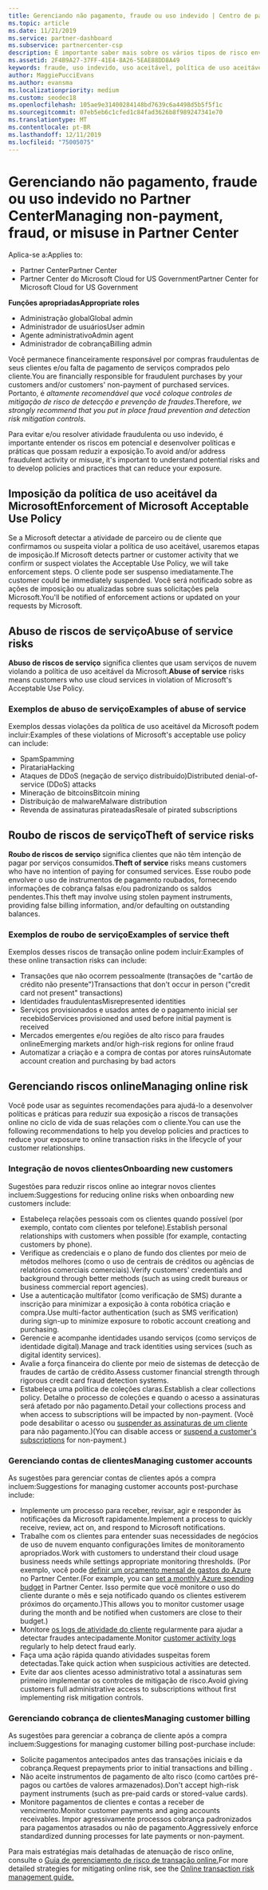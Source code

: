 ```yaml
---
title: Gerenciando não pagamento, fraude ou uso indevido | Centro de parceiros
ms.topic: article
ms.date: 11/21/2019
ms.service: partner-dashboard
ms.subservice: partnercenter-csp
description: É importante saber mais sobre os vários tipos de risco envolvidos em transações online e práticas recomendadas para o gerenciamento e a mitigação desses riscos.
ms.assetid: 2F4B9A27-37FF-41E4-8A26-5EAE88DD8A49
keywords: fraude, uso indevido, uso aceitável, política de uso aceitável, falta de pagamento, cliente não paga a conta, risco online, roubo de serviço, abuso do serviço, suspender uma assinatura,
author: MaggiePucciEvans
ms.author: evansma
ms.localizationpriority: medium
ms.custom: seodec18
ms.openlocfilehash: 105ae9e31400284148bd7639c6a4498d5b5f5f1c
ms.sourcegitcommit: 07eb5eb6c1cfed1c84fad3626b8f989247341e70
ms.translationtype: MT
ms.contentlocale: pt-BR
ms.lasthandoff: 12/11/2019
ms.locfileid: "75005075"
---
```

# <a name="managing-non-payment-fraud-or-misuse-in-partner-center"></a><span data-ttu-id="39fdd-104">Gerenciando não pagamento, fraude ou uso indevido no Partner Center</span><span class="sxs-lookup"><span data-stu-id="39fdd-104">Managing non-payment, fraud, or misuse in Partner Center</span></span>

<span data-ttu-id="39fdd-105">Aplica-se a:</span><span class="sxs-lookup"><span data-stu-id="39fdd-105">Applies to:</span></span>

- <span data-ttu-id="39fdd-106">Partner Center</span><span class="sxs-lookup"><span data-stu-id="39fdd-106">Partner Center</span></span>
- <span data-ttu-id="39fdd-107">Partner Center do Microsoft Cloud for US Government</span><span class="sxs-lookup"><span data-stu-id="39fdd-107">Partner Center for Microsoft Cloud for US Government</span></span>

<span data-ttu-id="39fdd-108">**Funções apropriadas**</span><span class="sxs-lookup"><span data-stu-id="39fdd-108">**Appropriate roles**</span></span>
-   <span data-ttu-id="39fdd-109">Administração global</span><span class="sxs-lookup"><span data-stu-id="39fdd-109">Global admin</span></span>
-   <span data-ttu-id="39fdd-110">Administrador de usuários</span><span class="sxs-lookup"><span data-stu-id="39fdd-110">User admin</span></span>
-   <span data-ttu-id="39fdd-111">Agente administrativo</span><span class="sxs-lookup"><span data-stu-id="39fdd-111">Admin agent</span></span>
-   <span data-ttu-id="39fdd-112">Administrador de cobrança</span><span class="sxs-lookup"><span data-stu-id="39fdd-112">Billing admin</span></span>

<span data-ttu-id="39fdd-113">Você permanece financeiramente responsável por compras fraudulentas de seus clientes e/ou falta de pagamento de serviços comprados pelo cliente.</span><span class="sxs-lookup"><span data-stu-id="39fdd-113">You are financially responsible for fraudulent purchases by your customers and/or customers' non-payment of purchased services.</span></span> <span data-ttu-id="39fdd-114">Portanto, é *altamente recomendável que você coloque controles de mitigação de risco de detecção e prevenção de fraudes*.</span><span class="sxs-lookup"><span data-stu-id="39fdd-114">Therefore, *we strongly recommend that you put in place fraud prevention and detection risk mitigation controls*.</span></span>

<span data-ttu-id="39fdd-115">Para evitar e/ou resolver atividade fraudulenta ou uso indevido, é importante entender os riscos em potencial e desenvolver políticas e práticas que possam reduzir a exposição.</span><span class="sxs-lookup"><span data-stu-id="39fdd-115">To avoid and/or address fraudulent activity or misuse, it's important to understand potential risks and to develop policies and practices that can reduce your exposure.</span></span>

## <a name="enforcement-of-microsoft-acceptable-use-policy"></a><span data-ttu-id="39fdd-116">Imposição da política de uso aceitável da Microsoft</span><span class="sxs-lookup"><span data-stu-id="39fdd-116">Enforcement of Microsoft Acceptable Use Policy</span></span>

<span data-ttu-id="39fdd-117">Se a Microsoft detectar a atividade de parceiro ou de cliente que confirmamos ou suspeita violar a política de uso aceitável, usaremos etapas de imposição.</span><span class="sxs-lookup"><span data-stu-id="39fdd-117">If Microsoft detects partner or customer activity that we confirm or suspect violates the Acceptable Use Policy, we will take enforcement steps.</span></span> <span data-ttu-id="39fdd-118">O cliente pode ser suspenso imediatamente.</span><span class="sxs-lookup"><span data-stu-id="39fdd-118">The customer could be immediately suspended.</span></span> <span data-ttu-id="39fdd-119">Você será notificado sobre as ações de imposição ou atualizadas sobre suas solicitações pela Microsoft.</span><span class="sxs-lookup"><span data-stu-id="39fdd-119">You'll be notified of enforcement actions or updated on your requests by Microsoft.</span></span>

## <a name="abuse-of-service-risks"></a><span data-ttu-id="39fdd-120">Abuso de riscos de serviço</span><span class="sxs-lookup"><span data-stu-id="39fdd-120">Abuse of service risks</span></span>

<span data-ttu-id="39fdd-121">**Abuso de riscos de serviço** significa clientes que usam serviços de nuvem violando a política de uso aceitável da Microsoft.</span><span class="sxs-lookup"><span data-stu-id="39fdd-121">**Abuse of service** risks means customers who use cloud services in violation of Microsoft's Acceptable Use Policy.</span></span>

### <a name="examples-of-abuse-of-service"></a><span data-ttu-id="39fdd-122">Exemplos de abuso de serviço</span><span class="sxs-lookup"><span data-stu-id="39fdd-122">Examples of abuse of service</span></span>

<span data-ttu-id="39fdd-123">Exemplos dessas violações da política de uso aceitável da Microsoft podem incluir:</span><span class="sxs-lookup"><span data-stu-id="39fdd-123">Examples of these violations of Microsoft's acceptable use policy can include:</span></span>

- <span data-ttu-id="39fdd-124">Spam</span><span class="sxs-lookup"><span data-stu-id="39fdd-124">Spamming</span></span>
- <span data-ttu-id="39fdd-125">Pirataria</span><span class="sxs-lookup"><span data-stu-id="39fdd-125">Hacking</span></span>
- <span data-ttu-id="39fdd-126">Ataques de DDoS (negação de serviço distribuído)</span><span class="sxs-lookup"><span data-stu-id="39fdd-126">Distributed denial-of-service (DDoS) attacks</span></span>
- <span data-ttu-id="39fdd-127">Mineração de bitcoins</span><span class="sxs-lookup"><span data-stu-id="39fdd-127">Bitcoin mining</span></span>
- <span data-ttu-id="39fdd-128">Distribuição de malware</span><span class="sxs-lookup"><span data-stu-id="39fdd-128">Malware distribution</span></span>
- <span data-ttu-id="39fdd-129">Revenda de assinaturas pirateadas</span><span class="sxs-lookup"><span data-stu-id="39fdd-129">Resale of pirated subscriptions</span></span>

## <a name="theft-of-service-risks"></a><span data-ttu-id="39fdd-130">Roubo de riscos de serviço</span><span class="sxs-lookup"><span data-stu-id="39fdd-130">Theft of service risks</span></span>

<span data-ttu-id="39fdd-131">**Roubo de riscos de serviço** significa clientes que não têm intenção de pagar por serviços consumidos.</span><span class="sxs-lookup"><span data-stu-id="39fdd-131">**Theft of service** risks means customers who have no intention of paying for consumed services.</span></span> <span data-ttu-id="39fdd-132">Esse roubo pode envolver o uso de instrumentos de pagamento roubados, fornecendo informações de cobrança falsas e/ou padronizando os saldos pendentes.</span><span class="sxs-lookup"><span data-stu-id="39fdd-132">This theft may involve using stolen payment instruments, providing false billing information, and/or defaulting on outstanding balances.</span></span>

### <a name="examples-of-service-theft"></a><span data-ttu-id="39fdd-133">Exemplos de roubo de serviço</span><span class="sxs-lookup"><span data-stu-id="39fdd-133">Examples of service theft</span></span>

<span data-ttu-id="39fdd-134">Exemplos desses riscos de transação online podem incluir:</span><span class="sxs-lookup"><span data-stu-id="39fdd-134">Examples of these online transaction risks can include:</span></span>

- <span data-ttu-id="39fdd-135">Transações que não ocorrem pessoalmente (transações de "cartão de crédito não presente")</span><span class="sxs-lookup"><span data-stu-id="39fdd-135">Transactions that don't occur in person ("credit card not present" transactions)</span></span>
- <span data-ttu-id="39fdd-136">Identidades fraudulentas</span><span class="sxs-lookup"><span data-stu-id="39fdd-136">Misrepresented identities</span></span>
- <span data-ttu-id="39fdd-137">Serviços provisionados e usados antes de o pagamento inicial ser recebido</span><span class="sxs-lookup"><span data-stu-id="39fdd-137">Services provisioned and used before initial payment is received</span></span>
- <span data-ttu-id="39fdd-138">Mercados emergentes e/ou regiões de alto risco para fraudes online</span><span class="sxs-lookup"><span data-stu-id="39fdd-138">Emerging markets and/or high-risk regions for online fraud</span></span>
- <span data-ttu-id="39fdd-139">Automatizar a criação e a compra de contas por atores ruins</span><span class="sxs-lookup"><span data-stu-id="39fdd-139">Automate account creation and purchasing by bad actors</span></span>

## <a name="managing-online-risk"></a><span data-ttu-id="39fdd-140">Gerenciando riscos online</span><span class="sxs-lookup"><span data-stu-id="39fdd-140">Managing online risk</span></span>

<span data-ttu-id="39fdd-141">Você pode usar as seguintes recomendações para ajudá-lo a desenvolver políticas e práticas para reduzir sua exposição a riscos de transações online no ciclo de vida de suas relações com o cliente.</span><span class="sxs-lookup"><span data-stu-id="39fdd-141">You can use the following recommendations to help you develop policies and practices to reduce your exposure to online transaction risks in the lifecycle of your customer relationships.</span></span>

### <a name="onboarding-new-customers"></a><span data-ttu-id="39fdd-142">Integração de novos clientes</span><span class="sxs-lookup"><span data-stu-id="39fdd-142">Onboarding new customers</span></span>

<span data-ttu-id="39fdd-143">Sugestões para reduzir riscos online ao integrar novos clientes incluem:</span><span class="sxs-lookup"><span data-stu-id="39fdd-143">Suggestions for reducing online risks when onboarding new customers include:</span></span>

- <span data-ttu-id="39fdd-144">Estabeleça relações pessoais com os clientes quando possível (por exemplo, contato com clientes por telefone).</span><span class="sxs-lookup"><span data-stu-id="39fdd-144">Establish personal relationships with customers when possible (for example, contacting customers by phone).</span></span>
- <span data-ttu-id="39fdd-145">Verifique as credenciais e o plano de fundo dos clientes por meio de métodos melhores (como o uso de centrais de créditos ou agências de relatórios comerciais comerciais).</span><span class="sxs-lookup"><span data-stu-id="39fdd-145">Verify customers' credentials and background through better methods (such as using credit bureaus or business commercial report agencies).</span></span>
- <span data-ttu-id="39fdd-146">Use a autenticação multifator (como verificação de SMS) durante a inscrição para minimizar a exposição à conta robótica criação e compra.</span><span class="sxs-lookup"><span data-stu-id="39fdd-146">Use multi-factor authentication (such as SMS verification) during sign-up to minimize exposure to robotic account creationg and purchasing.</span></span>
- <span data-ttu-id="39fdd-147">Gerencie e acompanhe identidades usando serviços (como serviços de identidade digital).</span><span class="sxs-lookup"><span data-stu-id="39fdd-147">Manage and track identities using services (such as digital identity services).</span></span>
- <span data-ttu-id="39fdd-148">Avalie a força financeira do cliente por meio de sistemas de detecção de fraudes de cartão de crédito.</span><span class="sxs-lookup"><span data-stu-id="39fdd-148">Assess customer financial strength through rigorous credit card fraud detection systems.</span></span>
- <span data-ttu-id="39fdd-149">Estabeleça uma política de coleções claras.</span><span class="sxs-lookup"><span data-stu-id="39fdd-149">Establish a clear collections policy.</span></span> <span data-ttu-id="39fdd-150">Detalhe o processo de coleções e quando o acesso a assinaturas será afetado por não pagamento.</span><span class="sxs-lookup"><span data-stu-id="39fdd-150">Detail your collections process and when access to subscriptions will be impacted by non-payment.</span></span> <span data-ttu-id="39fdd-151">(Você pode desabilitar o acesso ou [suspender as assinaturas de um cliente](suspend-a-subscription.md) para não pagamento.)</span><span class="sxs-lookup"><span data-stu-id="39fdd-151">(You can disable access or [suspend a customer's subscriptions](suspend-a-subscription.md) for non-payment.)</span></span>

### <a name="managing-customer-accounts"></a><span data-ttu-id="39fdd-152">Gerenciando contas de clientes</span><span class="sxs-lookup"><span data-stu-id="39fdd-152">Managing customer accounts</span></span>

<span data-ttu-id="39fdd-153">As sugestões para gerenciar contas de clientes após a compra incluem:</span><span class="sxs-lookup"><span data-stu-id="39fdd-153">Suggestions for managing customer accounts post-purchase include:</span></span>

- <span data-ttu-id="39fdd-154">Implemente um processo para receber, revisar, agir e responder às notificações da Microsoft rapidamente.</span><span class="sxs-lookup"><span data-stu-id="39fdd-154">Implement a process to quickly receive, review, act on, and respond to Microsoft notifications.</span></span>
- <span data-ttu-id="39fdd-155">Trabalhe com os clientes para entender suas necessidades de negócios de uso de nuvem enquanto configurações limites de monitoramento apropriados.</span><span class="sxs-lookup"><span data-stu-id="39fdd-155">Work with customers to understand their cloud usage business needs while settings appropriate monitoring thresholds.</span></span> <span data-ttu-id="39fdd-156">(Por exemplo, você pode [definir um orçamento mensal de gastos do Azure](set-an-azure-spending-budget-for-your-customers.md) no Partner Center.</span><span class="sxs-lookup"><span data-stu-id="39fdd-156">(For example, you can [set a monthly Azure spending budget](set-an-azure-spending-budget-for-your-customers.md) in Partner Center.</span></span> <span data-ttu-id="39fdd-157">Isso permite que você monitore o uso do cliente durante o mês e seja notificado quando os clientes estiverem próximos do orçamento.)</span><span class="sxs-lookup"><span data-stu-id="39fdd-157">This allows you to monitor customer usage during the month and be notified when customers are close to their budget.)</span></span>
- <span data-ttu-id="39fdd-158">Monitore [os logs de atividade do cliente](activity-logs.md) regularmente para ajudar a detectar fraudes antecipadamente.</span><span class="sxs-lookup"><span data-stu-id="39fdd-158">Monitor [customer activity logs](activity-logs.md) regularly to help detect fraud early.</span></span>
- <span data-ttu-id="39fdd-159">Faça uma ação rápida quando atividades suspeitas forem detectadas.</span><span class="sxs-lookup"><span data-stu-id="39fdd-159">Take quick action when suspicious activities are detected.</span></span>
- <span data-ttu-id="39fdd-160">Evite dar aos clientes acesso administrativo total a assinaturas sem primeiro implementar os controles de mitigação de risco.</span><span class="sxs-lookup"><span data-stu-id="39fdd-160">Avoid giving customers full administrative access to subscriptions without first implementing risk mitigation controls.</span></span>

### <a name="managing-customer-billing"></a><span data-ttu-id="39fdd-161">Gerenciando cobrança de clientes</span><span class="sxs-lookup"><span data-stu-id="39fdd-161">Managing customer billing</span></span>

<span data-ttu-id="39fdd-162">As sugestões para gerenciar a cobrança de cliente após a compra incluem:</span><span class="sxs-lookup"><span data-stu-id="39fdd-162">Suggestions for managing customer billing post-purchase include:</span></span>

- <span data-ttu-id="39fdd-163">Solicite pagamentos antecipados antes das transações iniciais e da cobrança.</span><span class="sxs-lookup"><span data-stu-id="39fdd-163">Request prepayments prior to initial transactions and billing .</span></span>
- <span data-ttu-id="39fdd-164">Não aceite instrumentos de pagamento de alto risco (como cartões pré-pagos ou cartões de valores armazenados).</span><span class="sxs-lookup"><span data-stu-id="39fdd-164">Don't accept high-risk payment instruments (such as pre-paid cards or stored-value cards).</span></span>
- <span data-ttu-id="39fdd-165">Monitore pagamentos de clientes e contas a receber de vencimento.</span><span class="sxs-lookup"><span data-stu-id="39fdd-165">Monitor customer payments and aging accounts receivables.</span></span> <span data-ttu-id="39fdd-166">Impor agressivamente processos cobrança padronizados para pagamentos atrasados ou não de pagamento.</span><span class="sxs-lookup"><span data-stu-id="39fdd-166">Aggressively enforce standardized dunning processes for late payments or non-payment.</span></span>

<span data-ttu-id="39fdd-167">Para mais estratégias mais detalhadas de atenuação de risco online, consulte o [Guia de gerenciamento de risco de transação online.](https://assets.windowsphone.com/7d885238-e13b-4f10-a682-3d5adacd2859/CSP-PartnerRiskGuide-APSFinal_InvariantCulture_Default.zip)</span><span class="sxs-lookup"><span data-stu-id="39fdd-167">For more detailed strategies for mitigating online risk, see the [Online transaction risk management guide.](https://assets.windowsphone.com/7d885238-e13b-4f10-a682-3d5adacd2859/CSP-PartnerRiskGuide-APSFinal_InvariantCulture_Default.zip)</span></span>
